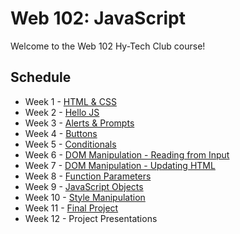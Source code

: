 # Web 102: JavaScript
Welcome to the Web 102 Hy-Tech Club course!

## Schedule
- Week 1 - [HTML & CSS](Week01/StudentDesc.md)
- Week 2 - [Hello JS](Week02/StudentDesc.md)
- Week 3 - [Alerts & Prompts](Week03/StudentDesc.md)
- Week 4 - [Buttons](Week04/StudentDesc.md)
- Week 5 - [Conditionals](Week05/StudentDesc.md)
- Week 6 - [DOM Manipulation - Reading from Input](Week06/StudentDesc.md)
- Week 7 - [DOM Manipulation - Updating HTML](Week07/StudentDesc.md)
- Week 8 - [Function Parameters](Week08/StudentDesc.md)
- Week 9 - [JavaScript Objects](Week09/StudentDesc.md)
- Week 10 - [Style Manipulation](Week10/StudentDesc.md)
- Week 11 - [Final Project](Week11/StudentDesc.md)
- Week 12 - Project Presentations